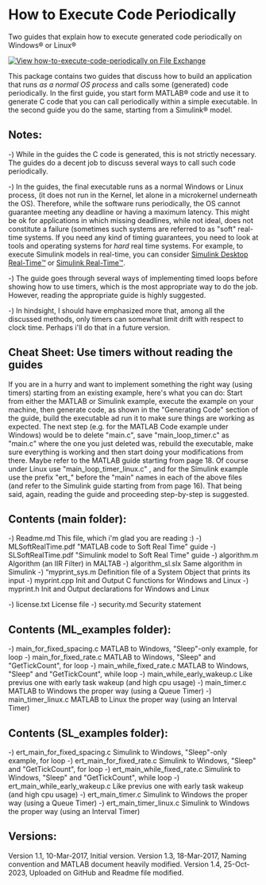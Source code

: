 # How to Execute Code Periodically
Two guides that explain how to execute generated code periodically on Windows&reg; or Linux&reg; 

[![View how-to-execute-code-periodically on File Exchange](https://www.mathworks.com/matlabcentral/images/matlab-file-exchange.svg)](https://www.mathworks.com/matlabcentral/fileexchange/62289-how-to-execute-code-periodically)

This package contains two guides that discuss how to build an application that runs _as a normal OS process_ and calls some (generated) code periodically. 
In the first guide, you start form MATLAB&reg; code and use it to generate C code that you can call periodically within a simple executable.
In the second guide you do the same, starting from a Simulink&reg; model.


Notes:
------------

-) While in the guides the C code is generated, this is not strictly necessary. The guides do a decent job to discuss several ways to call such code periodically.

-) In the guides, the final executable runs as a normal Windows or Linux process, (it does not run in the Kernel, let alone in a microkernel underneath the OS). Therefore, while the software runs periodically, the OS cannot guarantee meeting any deadline or having a maximum latency. This might be ok for applications in which missing deadlines, while not ideal, does not constitute a failure (sometimes such systems are referred to as "soft" real-time systems. If you need any kind of timing guarantees, you need to look at tools and operating systems for _hard_ real time systems. For example, to execute Simulink models in real-time, you can consider [Simulink Desktop Real-Time:tm:](https://www.mathworks.com/products/simulink-desktop-real-time.html) or [Simulink Real-Time:tm:](https://www.mathworks.com/products/simulink-real-time.html). 

-) The guide goes through several ways of implementing timed loops before showing how to use timers, which is the most appropriate way to do the job. However, reading the appropriate guide is highly suggested.

-) In hindsight, I should have emphasized more that, among all the discussed methods, only timers can somewhat limit drift with respect to clock time. Perhaps i'll do that in a future version.


Cheat Sheet: Use timers without reading the guides
--------------------------------------------------

If you are in a hurry and want to implement something the right way (using timers) starting from an existing example, here's what you can do:
Start from either the MATLAB or Simulink example, execute the example on your machine, then generate code, as shown in the "Generating Code" section of the guide, build the executable ad run it to make sure things are working as expected. 
The next step (e.g. for the MATLAB Code example under Windows) would be to delete "main.c", save "main_loop_timer.c" as "main.c" where the one you just deleted was, rebuild the executable, make sure everything is working and then start doing your modifications from there. Maybe refer to the MATLAB guide starting from page 18. Of course under Linux use "main_loop_timer_linux.c" , and for the Simulink example use the prefix "ert_" before the "main" names in each of the above files (and refer to the Simulink guide starting from from page 16).
That being said, again, reading the guide and proceeding step-by-step is suggested.


Contents (main folder):
-----------------------

-) Readme.md                        This file, which i'm glad you are reading :)
-) MLSoftRealTime.pdf               "MATLAB code to Soft Real Time" guide
-) SLSoftRealTime.pdf               "Simulink model to Soft Real Time" guide
-) algorithm.m                      Algorithm (an IIR Filter) in MALTAB
-) algorithm_sl.slx                 Same algorithm in Simulink
-) “myprint_sys.m                   Definition file of a System Object that prints its input
-) myprint.cpp                      Init and Output C functions for Windows and Linux
-) myprint.h                        Init and Output declarations for Windows and Linux

-) license.txt                      License file
-) security.md                      Security statement


Contents (ML_examples folder):
------------------------------

-) main_for_fixed_spacing.c         MATLAB to Windows, "Sleep"-only example, for loop
-) main_for_fixed_rate.c            MATLAB to Windows, "Sleep" and "GetTickCount", for loop
-) main_while_fixed_rate.c          MATLAB to Windows, "Sleep" and "GetTickCount", while loop
-) main_while_early_wakeup.c        Like previus one with early task wakeup (and high cpu usage)
-) main_timer.c                     MATLAB to Windows the proper way (using a Queue Timer)
-) main_timer_linux.c               MATLAB to Linux the proper way (using an Interval Timer)


Contents (SL_examples folder):
------------------------------
-) ert_main_for_fixed_spacing.c     Simulink to Windows, "Sleep"-only example, for loop
-) ert_main_for_fixed_rate.c        Simulink to Windows, "Sleep" and "GetTickCount", for loop
-) ert_main_while_fixed_rate.c      Simulink to Windows, "Sleep" and "GetTickCount", while loop
-) ert_main_while_early_wakeup.c    Like previus one with early task wakeup (and high cpu usage)
-) ert_main_timer.c                 Simulink to Windows the proper way (using a Queue Timer)
-) ert_main_timer_linux.c           Simulink to Windows the proper way (using an Interval Timer)


Versions:
---------
Version 1.1, 10-Mar-2017, Initial version.
Version 1.3, 18-Mar-2017, Naming convention and MATLAB document heavily modified.
Version 1.4, 25-Oct-2023, Uploaded on GitHub and Readme file modified.
